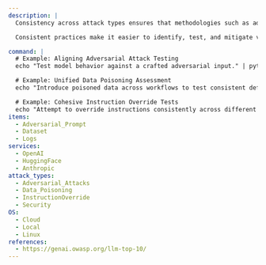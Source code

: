 ```yaml
---
description: |
  Consistency across attack types ensures that methodologies such as adversarial attacks, data poisoning, and instruction overrides align with the overall security goals of Large Language Models (LLMs). By maintaining a cohesive structure, all security measures can work synergistically to strengthen model integrity.

  Consistent practices make it easier to identify, test, and mitigate vulnerabilities, providing a unified approach to securing LLMs.

command: |
  # Example: Aligning Adversarial Attack Testing
  echo "Test model behavior against a crafted adversarial input." | python3 test_consistent_adversarial.py

  # Example: Unified Data Poisoning Assessment
  echo "Introduce poisoned data across workflows to test consistent defenses." | python3 test_consistent_poisoning.py

  # Example: Cohesive Instruction Override Tests
  echo "Attempt to override instructions consistently across different LLM deployments." | python3 test_consistent_override.py
items:
  - Adversarial_Prompt
  - Dataset
  - Logs
services:
  - OpenAI
  - HuggingFace
  - Anthropic
attack_types:
  - Adversarial_Attacks
  - Data_Poisoning
  - InstructionOverride
  - Security
OS:
  - Cloud
  - Local
  - Linux
references:
  - https://genai.owasp.org/llm-top-10/
---
```


